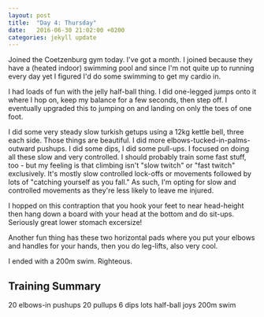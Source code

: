 ```yaml
---
layout: post
title:  "Day 4: Thursday"
date:   2016-06-30 21:02:00 +0200
categories: jekyll update
---
```


Joined the Coetzenburg gym today. I've got a month. I joined because they have a (heated indoor) swimming pool and since I'm not quite up to running every day yet I figured I'd do some swimming to get my cardio in.

I had loads of fun with the jelly half-ball thing. I did one-legged jumps onto it where I hop on, keep my balance for a few seconds, then step off. I eventually upgraded this to jumping on and landing on only the toes of one foot.

I did some very steady slow turkish getups using a 12kg kettle bell, three each side. Those things are beautiful. I did more elbows-tucked-in-palms-outward pushups. I did some dips, I did some pull-ups. I focused on doing all these slow and very controlled. I should probably train some fast stuff, too - but my feeling is that climbing isn't "slow twitch" or "fast twitch" exclusively. It's mostly slow controlled lock-offs or movements followed by lots of "catching yourself as you fall." As such, I'm opting for slow and controlled movements as they're less likely to leave me injured.

I hopped on this contraption that you hook your feet to near head-height then hang down a board with your head at the bottom and do sit-ups. Seriously great lower stomach excersize!

Another fun thing has these two horizontal pads where you put your elbows and handles for your hands, then you do leg-lifts, also very cool.

I ended with a 200m swim. Righteous.

## Training Summary

20 elbows-in pushups
20 pullups
6 dips
lots half-ball joys
200m swim
